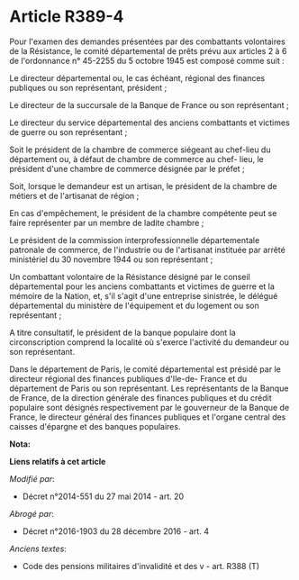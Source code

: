 # Article R389-4

Pour l'examen des demandes présentées par des combattants volontaires de la Résistance, le comité départemental de prêts
prévu aux articles 2 à 6 de l'ordonnance n° 45-2255 du 5 octobre 1945 est composé comme suit : 

Le directeur départemental ou, le cas échéant, régional des finances publiques ou son représentant, président ; 

Le directeur de la succursale de la Banque de France ou son représentant ; 

Le directeur du service départemental des anciens combattants et victimes de guerre ou son représentant ; 

Soit le président de la chambre de commerce siégeant au chef-lieu du département ou, à défaut de chambre de commerce au chef-
lieu, le président d'une chambre de commerce désignée par le préfet ; 

Soit, lorsque le demandeur est un artisan, le président de la chambre de métiers et de l'artisanat de région ; 

En cas d'empêchement, le président de la chambre compétente peut se faire représenter par un membre de ladite chambre ; 

Le président de la commission interprofessionnelle départementale patronale de commerce, de l'industrie ou de l'artisanat
instituée par arrêté ministériel du 30 novembre 1944 ou son représentant ; 

Un combattant volontaire de la Résistance désigné par le conseil départemental pour les anciens combattants et victimes de
guerre et la mémoire de la Nation, et, s'il s'agit d'une entreprise sinistrée, le délégué départemental du ministère de
l'équipement et du logement ou son représentant ; 

A titre consultatif, le président de la banque populaire dont la circonscription comprend la localité où s'exerce l'activité
du demandeur ou son représentant. 

Dans le département de Paris, le comité départemental est présidé par le directeur régional des finances publiques d'Ile-de-
France et du département de Paris ou son représentant. Les représentants de la Banque de France, de la direction générale des
finances publiques et du crédit populaire sont désignés respectivement par le gouverneur de la Banque de France, le directeur
général des finances publiques et l'organe central des caisses d'épargne et des banques populaires.

**Nota:**



**Liens relatifs à cet article**

_Modifié par_:

  - Décret n°2014-551 du 27 mai 2014 - art. 20

_Abrogé par_:

  - Décret n°2016-1903 du 28 décembre 2016 - art. 4

_Anciens textes_:

  - Code des pensions militaires d'invalidité et des v - art. R388 (T)
